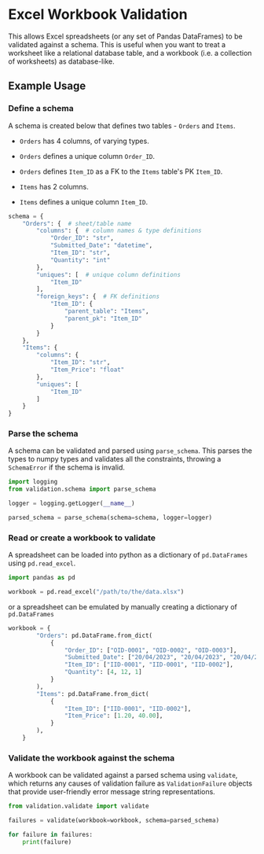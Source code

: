# Excel Workbook Validation

This allows Excel spreadsheets (or any set of Pandas DataFrames) to be validated against a schema.
This is useful when you want to treat a worksheet like a relational database table, and a workbook (i.e. a collection of worksheets) as database-like.

## Example Usage

### Define a schema
A schema is created below that defines two tables - `Orders` and `Items`.

- `Orders` has 4 columns, of varying types.
- `Orders` defines a unique column `Order_ID`.
- `Orders` defines `Item_ID` as a FK to the `Items` table's PK `Item_ID`.

- `Items` has 2 columns.
- `Items` defines a unique column `Item_ID`.

```python
schema = {
    "Orders": {  # sheet/table name
        "columns": {  # column names & type definitions
            "Order_ID": "str",
            "Submitted_Date": "datetime",
            "Item_ID": "str",
            "Quantity": "int"
        },
        "uniques": [  # unique column definitions
            "Item_ID"
        ],
        "foreign_keys": {  # FK definitions
            "Item_ID": {
                "parent_table": "Items",
                "parent_pk": "Item_ID"
            }
        }
    },
    "Items": {
        "columns": {
            "Item_ID": "str",
            "Item_Price": "float"
        },
        "uniques": [
            "Item_ID"
        ]
    }
}
```

### Parse the schema
A schema can be validated and parsed using `parse_schema`. This parses the types to numpy types
and validates all the constraints, throwing a `SchemaError` if the schema is invalid.

```python
import logging
from validation.schema import parse_schema

logger = logging.getLogger(__name__)

parsed_schema = parse_schema(schema=schema, logger=logger)
```

### Read or create a workbook to validate

A spreadsheet can be loaded into python as a dictionary of `pd.DataFrames` using `pd.read_excel`.

```python
import pandas as pd

workbook = pd.read_excel("/path/to/the/data.xlsx")
```

or a spreadsheet can be emulated by manually creating a dictionary of `pd.DataFrames`

```python
workbook = {
        "Orders": pd.DataFrame.from_dict(
            {
                "Order_ID": ["OID-0001", "OID-0002", "OID-0003"],
                "Submitted_Date": ["20/04/2023", "20/04/2023", "20/04/2023"],
                "Item_ID": ["IID-0001", "IID-0001", "IID-0002"],
                "Quantity": [4, 12, 1]
            }
        ),
        "Items": pd.DataFrame.from_dict(
            {
                "Item_ID": ["IID-0001", "IID-0002"],
                "Item_Price": [1.20, 40.00],
            }
        ),
    }
```

### Validate the workbook against the schema

A workbook can be validated against a parsed schema using `validate`, which returns any
causes of validation failure as `ValidationFailure` objects that provide user-friendly
error message string representations.

```python
from validation.validate import validate

failures = validate(workbook=workbook, schema=parsed_schema)

for failure in failures:
    print(failure)
```
